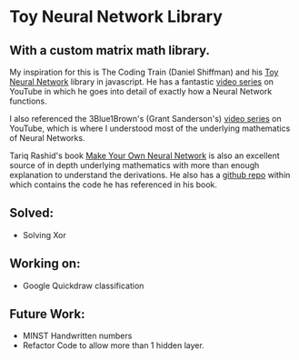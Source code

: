 # Toy Neural Network Library
## With a custom matrix math library.
My inspiration for this is The Coding Train (Daniel Shiffman) and his [Toy Neural Network](https://github.com/CodingTrain/Toy-Neural-Network-JS) library in javascript. He has a fantastic [video series](https://www.youtube.com/watch?v=XJ7HLz9VYz0&list=PLRqwX-V7Uu6aCibgK1PTWWu9by6XFdCfh) on YouTube in which he goes into detail of exactly how a Neural Network functions.

I also referenced the 3Blue1Brown's (Grant Sanderson's) [video series](https://www.youtube.com/playlist?list=PLZHQObOWTQDNU6R1_67000Dx_ZCJB-3pi) on YouTube, which is where I understood most of the underlying mathematics of Neural Networks.

Tariq Rashid's book [Make Your Own Neural Network](https://www.amazon.com/Make-Your-Own-Neural-Network-ebook/dp/B01EER4Z4G/) is also an excellent source of in depth underlying mathematics with more than enough explanation to understand the derivations. He also has a [github repo](https://github.com/makeyourownneuralnetwork/makeyourownneuralnetwork) within which contains the code he has referenced in his book.

## Solved:
* Solving Xor

## Working on:
*  Google Quickdraw classification

## Future Work:

*  MINST Handwritten numbers
*  Refactor Code to allow more than 1 hidden layer.

